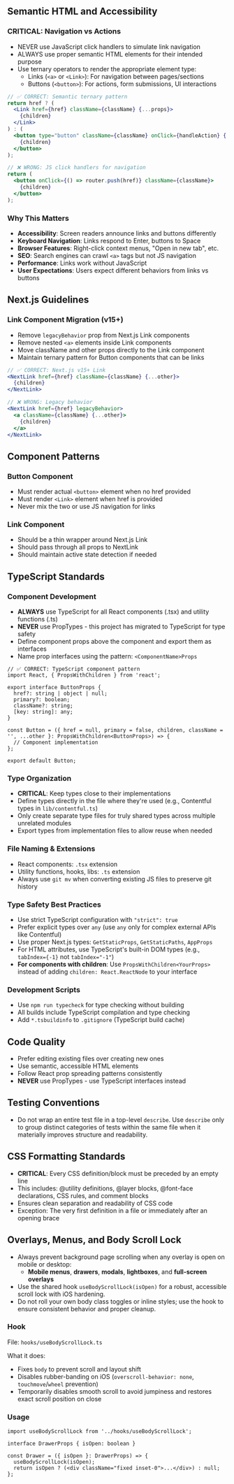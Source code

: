 ## Semantic HTML and Accessibility

### CRITICAL: Navigation vs Actions
- NEVER use JavaScript click handlers to simulate link navigation
- ALWAYS use proper semantic HTML elements for their intended purpose
- Use ternary operators to render the appropriate element type:
  - Links (`<a>` or `<Link>`): For navigation between pages/sections
  - Buttons (`<button>`): For actions, form submissions, UI interactions

```jsx
// ✅ CORRECT: Semantic ternary pattern
return href ? (
  <Link href={href} className={className} {...props}>
    {children}
  </Link>
) : (
  <button type="button" className={className} onClick={handleAction} {...props}>
    {children}
  </button>
);

// ❌ WRONG: JS click handlers for navigation
return (
  <button onClick={() => router.push(href)} className={className}>
    {children}
  </button>
);
```

### Why This Matters
- **Accessibility**: Screen readers announce links and buttons differently
- **Keyboard Navigation**: Links respond to Enter, buttons to Space
- **Browser Features**: Right-click context menus, "Open in new tab", etc.
- **SEO**: Search engines can crawl `<a>` tags but not JS navigation
- **Performance**: Links work without JavaScript
- **User Expectations**: Users expect different behaviors from links vs buttons

## Next.js Guidelines

### Link Component Migration (v15+)
- Remove `legacyBehavior` prop from Next.js Link components
- Remove nested `<a>` elements inside Link components
- Move className and other props directly to the Link component
- Maintain ternary pattern for Button components that can be links

```jsx
// ✅ CORRECT: Next.js v15+ Link
<NextLink href={href} className={className} {...other}>
  {children}
</NextLink>

// ❌ WRONG: Legacy behavior
<NextLink href={href} legacyBehavior>
  <a className={className} {...other}>
    {children}
  </a>
</NextLink>
```

## Component Patterns

### Button Component
- Must render actual `<button>` element when no href provided
- Must render `<Link>` element when href is provided
- Never mix the two or use JS navigation for links

### Link Component
- Should be a thin wrapper around Next.js Link
- Should pass through all props to NextLink
- Should maintain active state detection if needed

## TypeScript Standards

### Component Development
- **ALWAYS** use TypeScript for all React components (.tsx) and utility functions (.ts)
- **NEVER** use PropTypes - this project has migrated to TypeScript for type safety
- Define component props above the component and export them as interfaces
- Name prop interfaces using the pattern: `<ComponentName>Props`

```tsx
// ✅ CORRECT: TypeScript component pattern
import React, { PropsWithChildren } from 'react';

export interface ButtonProps {
  href?: string | object | null;
  primary?: boolean;
  className?: string;
  [key: string]: any;
}

const Button = ({ href = null, primary = false, children, className = '', ...other }: PropsWithChildren<ButtonProps>) => {
  // Component implementation
};

export default Button;
```

### Type Organization
- **CRITICAL**: Keep types close to their implementations
- Define types directly in the file where they're used (e.g., Contentful types in `lib/contentful.ts`)
- Only create separate type files for truly shared types across multiple unrelated modules
- Export types from implementation files to allow reuse when needed

### File Naming & Extensions
- React components: `.tsx` extension
- Utility functions, hooks, libs: `.ts` extension
- Always use `git mv` when converting existing JS files to preserve git history

### Type Safety Best Practices
- Use strict TypeScript configuration with `"strict": true`
- Prefer explicit types over `any` (use `any` only for complex external APIs like Contentful)
- Use proper Next.js types: `GetStaticProps`, `GetStaticPaths`, `AppProps`
- For HTML attributes, use TypeScript's built-in DOM types (e.g., `tabIndex={-1}` not `tabIndex="-1"`)
- **For components with children**: Use `PropsWithChildren<YourProps>` instead of adding `children: React.ReactNode` to your interface

### Development Scripts
- Use `npm run typecheck` for type checking without building
- All builds include TypeScript compilation and type checking
- Add `*.tsbuildinfo` to `.gitignore` (TypeScript build cache)

## Code Quality
- Prefer editing existing files over creating new ones
- Use semantic, accessible HTML elements
- Follow React prop spreading patterns consistently
- **NEVER** use PropTypes - use TypeScript interfaces instead

## Testing Conventions

- Do not wrap an entire test file in a top-level `describe`. Use `describe` only to group distinct categories of tests within the same file when it materially improves structure and readability.

## CSS Formatting Standards
- **CRITICAL**: Every CSS definition/block must be preceded by an empty line
- This includes: @utility definitions, @layer blocks, @font-face declarations, CSS rules, and comment blocks
- Ensures clean separation and readability of CSS code
- Exception: The very first definition in a file or immediately after an opening brace

## Overlays, Menus, and Body Scroll Lock

- Always prevent background page scrolling when any overlay is open on mobile or desktop:
  - **Mobile menus**, **drawers**, **modals**, **lightboxes**, and **full-screen overlays**
- Use the shared hook `useBodyScrollLock(isOpen)` for a robust, accessible scroll lock with iOS hardening.
- Do not roll your own body class toggles or inline styles; use the hook to ensure consistent behavior and proper cleanup.

### Hook

File: `hooks/useBodyScrollLock.ts`

What it does:
- Fixes `body` to prevent scroll and layout shift
- Disables rubber-banding on iOS (`overscroll-behavior: none`, `touchmove`/`wheel` prevention)
- Temporarily disables smooth scroll to avoid jumpiness and restores exact scroll position on close

### Usage

```tsx
import useBodyScrollLock from '../hooks/useBodyScrollLock';

interface DrawerProps { isOpen: boolean }

const Drawer = ({ isOpen }: DrawerProps) => {
  useBodyScrollLock(isOpen);
  return isOpen ? (<div className="fixed inset-0">...</div>) : null;
};
```
